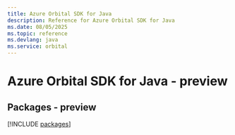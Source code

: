 ```yaml
---
title: Azure Orbital SDK for Java
description: Reference for Azure Orbital SDK for Java
ms.date: 08/05/2025
ms.topic: reference
ms.devlang: java
ms.service: orbital
---
```

# Azure Orbital SDK for Java - preview
## Packages - preview
[!INCLUDE [packages](orbital-index.md)]